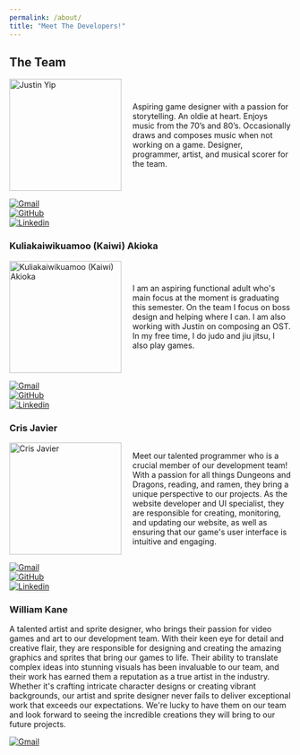 ```yaml
---
permalink: /about/
title: "Meet The Developers!"
---
```


## The Team


<div style="display: flex; align-items: center;">
  <img src="/AnswerForTheDust/assets/images/justin.jpg" alt="Justin Yip" style="width: 200px; height: auto; margin-right: 20px;">
  <p style="flex-grow: 1;">Aspiring game designer with a passion for storytelling. An oldie at heart. Enjoys music from the 70’s and 80’s. Occasionally draws and composes music when not working on a game. Designer, programmer, artist, and musical scorer for the team.</p>
</div>

[![Gmail](https://img.shields.io/badge/Gmail-D14836?style=for-the-badge&logo=gmail&logoColor=white)](jyip808@hawaii.edu)
<br>
[![GitHub](https://badgen.net/badge/icon/github?icon=github&label)](https://jyip808.github.io/)
<br>
[![Linkedin](https://img.shields.io/badge/LinkedIn-0077B5?style=for-the-badge&logo=linkedin&logoColor=white)](https://www.linkedin.com/in/justin-yip-bb305421b?original_referer=)

### Kuliakaiwikuamoo (Kaiwi) Akioka

<div style="display: flex; align-items: center;">
  <img src="/AnswerForTheDust/assets/images/kaiwi.jpg" alt="Kuliakaiwikuamoo (Kaiwi) Akioka" style="width: 200px; height: auto; margin-right: 20px;">
  <p style="flex-grow: 1;">I am an aspiring functional adult who's main focus at the moment is graduating this semester. On the team I focus on boss design and helping where I can. I am also working with Justin on composing an OST. In my free time, I do judo and jiu jitsu, I also play games.</p>
</div>

[![Gmail](https://img.shields.io/badge/Gmail-D14836?style=for-the-badge&logo=gmail&logoColor=white)](kakioka@hawaii.edu)
<br>
[![GitHub](https://badgen.net/badge/icon/github?icon=github&label)](https://kakioka.github.io/)
<br>
[![Linkedin](https://img.shields.io/badge/LinkedIn-0077B5?style=for-the-badge&logo=linkedin&logoColor=white)](https://www.linkedin.com/in/changeme/)

### Cris Javier

<div style="display: flex; align-items: center;">
  <img src="/AnswerForTheDust/assets/images/crisj.jpg" alt="Cris Javier" style="width: 200px; height: auto; margin-right: 20px;">
  <p style="flex-grow: 1;">Meet our talented programmer who is a crucial member of our development team! With a passion for all things Dungeons and Dragons, reading, and ramen, they bring a unique perspective to our projects. As the website developer and UI specialist, they are responsible for creating, monitoring, and updating our website, as well as ensuring that our game's user interface is intuitive and engaging.</p>
</div>

[![Gmail](https://img.shields.io/badge/Gmail-D14836?style=for-the-badge&logo=gmail&logoColor=white)](crisj@hawaii.edu)
<br>
[![GitHub](https://badgen.net/badge/icon/github?icon=github&label)](https://crisjavier.github.io)
<br>
[![Linkedin](https://img.shields.io/badge/LinkedIn-0077B5?style=for-the-badge&logo=linkedin&logoColor=white)](https://www.linkedin.com/in/crisj?original_referer=)

### William Kane

A talented artist and sprite designer, who brings their passion for video games and art to our development team. With their keen eye for detail and creative flair, they are responsible for designing and creating the amazing graphics and sprites that bring our games to life. Their ability to translate complex ideas into stunning visuals has been invaluable to our team, and their work has earned them a reputation as a true artist in the industry. Whether it's crafting intricate character designs or creating vibrant backgrounds, our artist and sprite designer never fails to deliver exceptional work that exceeds our expectations. We're lucky to have them on our team and look forward to seeing the incredible creations they will bring to our future projects.

[![Gmail](https://img.shields.io/badge/Gmail-D14836?style=for-the-badge&logo=gmail&logoColor=white)](wkkane@hawaii.edu)
